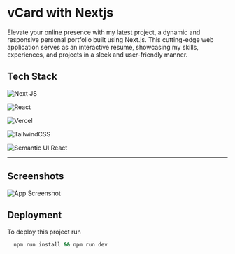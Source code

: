 # vCard with Nextjs

Elevate your online presence with my latest project, a dynamic and responsive personal portfolio built using Next.js. This cutting-edge web application serves as an interactive resume, showcasing my skills, experiences, and projects in a sleek and user-friendly manner.

## Tech Stack

![Next JS](https://img.shields.io/badge/Next-black?style=for-the-badge&logo=next.js&logoColor=white)

![React](https://img.shields.io/badge/react-%2320232a.svg?style=for-the-badge&logo=react&logoColor=%2361DAFB)

![Vercel](https://img.shields.io/badge/vercel-100000?style=for-the-badge&logo=vercel&logoColor=white&labelColor=black&color=black)

![TailwindCSS](https://img.shields.io/badge/Tailwind_CSS-38B2AC?style=for-the-badge&logo=tailwind-css&logoColor=white)

![Semantic UI React](https://img.shields.io/badge/Semantic%20UI%20React-%2335BDB2.svg?style=for-the-badge&logo=SemanticUIReact&logoColor=white)

---

## Screenshots

![App Screenshot](https://res.cloudinary.com/codelikeagirl29/image/upload/v1705658156/projects/vCard-Resume-CV-Template_ij14hs.png)


## Deployment

To deploy this project run

```bash
  npm run install && npm run dev
```
